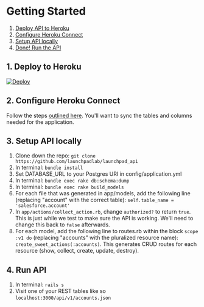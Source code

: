 
# Getting Started
1. [Deploy API to Heroku](#1-deploy-to-heroku)
2. [Configure Heroku Connect](#2-configure-heroku-connect)
3. [Setup API locally](#3-setup-api-locally)
4. [Done! Run the API](#4-view-api)

## 1. Deploy to Heroku
[![Deploy](https://www.herokucdn.com/deploy/button.svg)](https://heroku.com/deploy)

## 2. Configure Heroku Connect
Follow the steps [outlined here](https://devcenter.heroku.com/articles/getting-started-with-heroku-and-connect-without-local-dev#use-heroku-connect-to-sync-with-salesforce). You'll want to sync the tables and columns needed for the application.

## 3. Setup API locally
1. Clone down the repo: `git clone https://github.com/launchpadlab/launchpad_api`
2. In terminal: `bundle install`
3. Set DATABASE_URL to your Postgres URI in config/application.yml
4. In terminal: `bundle exec rake db:schema:dump`
5. In terminal: `bundle exec rake build_models`
6. For each file that was generated in app/models, add the following line (replacing "account" with the correct table): `self.table_name = 'salesforce.account'`
7. In `app/actions/collect_action.rb`, change `authorized?` to return `true`. This is just while we test to make sure the API is working. We'll need to change this back to `false` afterwards.
8. For each model, add the following line to routes.rb within the block `scope :v1 do` (replacing "accounts" with the pluralized resource name): `create_sweet_actions(:accounts)`. This generates CRUD routes for each resource (show, collect, create, update, destroy).

## 4. Run API
1. In terminal: `rails s`
2. Visit one of your REST tables like so `localhost:3000/api/v1/accounts.json`
